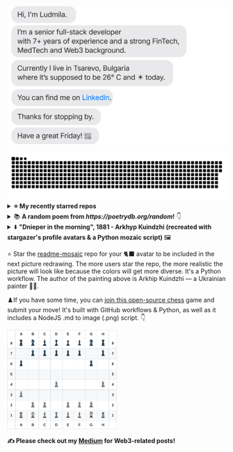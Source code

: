 [![](https://raw.githubusercontent.com/milaabl/milaabl/main/chat.svg)](https://www.linkedin.com/in/ludmila-a-dev/)

<!-- https://github.com/milaabl/milaabl/assets/86361434/c35b0e6f-acf0-435e-920d-b90faa4788ad -->

<img alt="Snake eating my contributions for breakfast🧉" src="https://raw.githubusercontent.com/milaabl/milaabl-readme/preview/github-contribution-grid-snake.svg" />

<details>
<summary>
  <strong>⭐ My recently starred repos </strong>
</summary>
  
<!-- Starred repos start -->
| Name | Url | Stars | Description |
| --- | --- |  --- |  --- |
| the-coder-o/a-bd.me|https://github.com/the-coder-o/a-bd.me|8|My personal website made with Next.js 14 (App Router). Features blog posts, gear list, dark theme and more. Tailwind CSS,  Radix, Framer Motion, and Vercel.|
| Xunzhuo/Xunzhuo|https://github.com/Xunzhuo/Xunzhuo|35|About me|
| zcaceres/interview-prep|https://github.com/zcaceres/interview-prep|1|algos, data structures etc.|
| zcaceres/snoop|https://github.com/zcaceres/snoop|3|Like grep or ack... for the DOM|
| zcaceres/zcaceres|https://github.com/zcaceres/zcaceres|2|Super secret Github profile README thing|
| zcaceres/dotfiles|https://github.com/zcaceres/dotfiles|2|System setup w/dotfiles, tools, and apps automated with Ansible. Forever a WIP.|
| glitch-txs/walletconnect-cafe|https://github.com/glitch-txs/walletconnect-cafe|2|Ethereum-provider implementation with Cafe (global state manager)|
| glitch-txs/metamask-csp-firefox|https://github.com/glitch-txs/metamask-csp-firefox|4|MetaMask is blocked by Firefox when using CSP|
| glitch-txs/next-auth|https://github.com/glitch-txs/next-auth|1|Authentication for the Web.|
| michaelsbradleyjr/nim-notcurses|https://github.com/michaelsbradleyjr/nim-notcurses|28|Nim wrapper for Notcurses: blingful TUIs and character graphics|
| arianXdev/hardhat-jest|https://github.com/arianXdev/hardhat-jest|10|A Hardhat plugin that allows you to use Jest easily!|
| przemek890/Gender_prediction|https://github.com/przemek890/Gender_prediction|4|An application that utilizes camera input to predict a person's gender using a convolutional layer in PyTorch.|
| pieralukasz/pixel-recruitment-task|https://github.com/pieralukasz/pixel-recruitment-task|1|Zadanie rekrutacyjne Pixel Technology|
| SaraRasoulian/oop-solid-patterns|https://github.com/SaraRasoulian/oop-solid-patterns|14|💎  An educational repository for OOP, SOLID and Design Patterns|
| BogdanMFometescu/resume-builder|https://github.com/BogdanMFometescu/resume-builder|12|Django-based web application that allows users to create, update, and export professional resumes.|
| 0xMimir/Advance-CNN-LSTM-Model-for-Cryptocurrency-Forecasting|https://github.com/0xMimir/Advance-CNN-LSTM-Model-for-Cryptocurrency-Forecasting|7|CNN LSTM model used for predicting cryptocurrencies|
| b-hristov/b-hristov|https://github.com/b-hristov/b-hristov|1||
| CloverGit/CloverGit|https://github.com/CloverGit/CloverGit|7||
| TatevKaren/TatevKaren-data-science-portfolio|https://github.com/TatevKaren/TatevKaren-data-science-portfolio|58|Data Science Portfolio of Tatev Karen Aslanyan including Case Studies and Research Projects that I have completed that solve business problems or introduce new products. Case Study papers, codes, and additional resources are all included.|
| PiotrRut/elonmusk-twitter-notifier|https://github.com/PiotrRut/elonmusk-twitter-notifier|62|AI driven e-mail notifier for tweets mentioning stock from Elon Musk 📈|
| Vendicated/Vencord|https://github.com/Vendicated/Vencord|7685|The cutest Discord client mod|
| yeoman/yo|https://github.com/yeoman/yo|3810|CLI tool for running Yeoman generators|
| matter-labs/zksync-era|https://github.com/matter-labs/zksync-era|3085|zkSync era|
| 0age/create2crunch|https://github.com/0age/create2crunch|448|A Rust program for finding salts that create gas-efficient Ethereum addresses via CREATE2.|
| joshstevens19/ethereum-multicall|https://github.com/joshstevens19/ethereum-multicall|344|Ability to call many ethereum constant function calls in 1 JSONRPC request|
| threshold-network/token-dashboard|https://github.com/threshold-network/token-dashboard|22||
| LimeChain/mongoose-immutable-plugin|https://github.com/LimeChain/mongoose-immutable-plugin|2|Mongoose plugin guarding fields from modifications|
| ankitects/anki|https://github.com/ankitects/anki|17687|Anki's shared backend and web components, and the Qt frontend|
| lightningnetwork/lnd|https://github.com/lightningnetwork/lnd|7544|Lightning Network Daemon ⚡️|
| CoNarrative/mongo-immutable|https://github.com/CoNarrative/mongo-immutable|10|Immutable MongoDB.|

<!-- Starred repos end -->

</details>

<details>
  <summary>📚 <strong>A random poem from <em>https://poetrydb.org/random</em>!</strong> 👇 </summary>

<!-- Start poem -->
# 💮 The Canterbury Tales. The Man of Law's Tale. by *Geoffrey Chaucer*

<p>
    THE PROLOGUE.<br/><br/>Our Hoste saw well that the brighte sun<br/>Th' arc of his artificial day had run<br/>The fourthe part, and half an houre more;<br/>And, though he were not deep expert in lore,<br/>He wist it was the eight-and-twenty day<br/>Of April, that is messenger to May;<br/>And saw well that the shadow of every tree<br/>Was in its length of the same quantity<br/>That was the body erect that caused it;<br/>And therefore by the shadow he took his wit,<br/>That Phoebus, which that shone so clear and bright,<br/>Degrees was five-and-forty clomb on height;<br/>And for that day, as in that latitude,<br/>It was ten of the clock, he gan conclude;<br/>And suddenly he plight his horse about.<br/><br/>"Lordings," quoth he, "I warn you all this rout,<br/>The fourthe partie of this day is gone.<br/>Now for the love of God and of Saint John<br/>Lose no time, as farforth as ye may.<br/>Lordings, the time wasteth night and day,<br/>And steals from us, what privily sleeping,<br/>And what through negligence in our waking,<br/>As doth the stream, that turneth never again,<br/>Descending from the mountain to the plain.<br/>Well might Senec, and many a philosopher,<br/>Bewaile time more than gold in coffer.<br/>For loss of chattels may recover'd be,<br/>But loss of time shendeth us, quoth he.<br/><br/>It will not come again, withoute dread,<br/>No more than will Malkin's maidenhead,<br/>When she hath lost it in her wantonness.<br/>Let us not moulde thus in idleness.<br/>"Sir Man of Law," quoth he, "so have ye bliss,<br/>Tell us a tale anon, as forword is.<br/>Ye be submitted through your free assent<br/>To stand in this case at my judgement.<br/>Acquit you now, and holde your behest;<br/>Then have ye done your devoir at the least."<br/>"Hoste," quoth he, "de par dieux jeo asente;<br/>To breake forword is not mine intent.<br/>Behest is debt, and I would hold it fain,<br/>All my behest; I can no better sayn.<br/>For such law as a man gives another wight,<br/>He should himselfe usen it by right.<br/>Thus will our text: but natheless certain<br/>I can right now no thrifty tale sayn,<br/>But Chaucer (though he can but lewedly<br/>On metres and on rhyming craftily)<br/>Hath said them, in such English as he can,<br/>Of olde time, as knoweth many a man.<br/>And if he have not said them, leve brother,<br/>In one book, he hath said them in another<br/>For he hath told of lovers up and down,<br/>More than Ovide made of mentioun<br/>In his Epistolae, that be full old.<br/>Why should I telle them, since they he told?<br/>In youth he made of Ceyx and Alcyon,<br/>And since then he hath spoke of every one<br/>These noble wives, and these lovers eke.<br/>Whoso that will his large volume seek<br/>Called the Saintes' Legend of Cupid:<br/>There may he see the large woundes wide<br/>Of Lucrece, and of Babylon Thisbe;<br/>The sword of Dido for the false Enee;<br/>The tree of Phillis for her Demophon;<br/>The plaint of Diane, and of Hermion,<br/>Of Ariadne, and Hypsipile;<br/>The barren isle standing in the sea;<br/>The drown'd Leander for his fair Hero;<br/>The teares of Helene, and eke the woe<br/>Of Briseis, and Laodamia;<br/>The cruelty of thee, Queen Medea,<br/>Thy little children hanging by the halse,<br/>For thy Jason, that was of love so false.<br/>Hypermnestra, Penelop', Alcest',<br/>Your wifehood he commendeth with the best.<br/>But certainly no worde writeth he<br/>Of thilke wick' example of Canace,<br/>That loved her own brother sinfully;<br/>(Of all such cursed stories I say, Fy),<br/>Or else of Tyrius Apollonius,<br/>How that the cursed king Antiochus<br/>Bereft his daughter of her maidenhead;<br/>That is so horrible a tale to read,<br/>When he her threw upon the pavement.<br/>And therefore he, of full avisement,<br/>Would never write in none of his sermons<br/>Of such unkind abominations;<br/>Nor I will none rehearse, if that I may.<br/>But of my tale how shall I do this day?<br/>Me were loth to be liken'd doubteless<br/>To Muses, that men call Pierides<br/>(Metamorphoseos  wot what I mean),<br/>But natheless I recke not a bean,<br/>Though I come after him with hawebake;<br/>I speak in prose, and let him rhymes make."<br/>And with that word, he with a sober cheer<br/>Began his tale, and said as ye shall hear.<br/><br/>THE TALE.<br/><br/>O scatheful harm, condition of poverty,<br/>With thirst, with cold, with hunger so confounded;<br/>To aske help thee shameth in thine hearte;<br/>If thou none ask, so sore art thou y-wounded,<br/>That very need unwrappeth all thy wound hid.<br/>Maugre thine head thou must for indigence<br/>Or steal, or beg, or borrow thy dispence.<br/><br/>Thou blamest Christ, and sayst full bitterly,<br/>He misdeparteth riches temporal;<br/>Thy neighebour thou witest sinfully,<br/>And sayst, thou hast too little, and he hath all:<br/>"Parfay (sayst thou) sometime he reckon shall,<br/>When that his tail shall brennen in the glede,<br/>For he not help'd the needful in their need."<br/><br/>Hearken what is the sentence of the wise:<br/>Better to die than to have indigence.<br/>Thy selve neighebour will thee despise,<br/>If thou be poor, farewell thy reverence.<br/>Yet of the wise man take this sentence,<br/>Alle the days of poore men be wick',<br/>Beware therefore ere thou come to that prick.<br/><br/>If thou be poor, thy brother hateth thee,<br/>And all thy friendes flee from thee, alas!<br/>O riche merchants, full of wealth be ye,<br/>O noble, prudent folk, as in this case,<br/>Your bagges be not fill'd with ambes ace,<br/>But with six-cinque, that runneth for your chance;<br/>At Christenmass well merry may ye dance.<br/><br/>Ye seeke land and sea for your winnings,<br/>As wise folk ye knowen all th' estate<br/>Of regnes; ye be fathers of tidings,<br/>And tales, both of peace and of debate:<br/>I were right now of tales desolate,<br/>But that a merchant, gone in many a year,<br/>Me taught a tale, which ye shall after hear.<br/><br/>In Syria whilom dwelt a company<br/>Of chapmen rich, and thereto sad and true,<br/>Clothes of gold, and satins rich of hue.<br/>That widewhere sent their spicery,<br/>Their chaffare was so thriftly and so new,<br/>That every wight had dainty to chaffare<br/>With them, and eke to selle them their ware.<br/><br/>Now fell it, that the masters of that sort<br/>Have shapen them to Rome for to wend,<br/>Were it for chapmanhood or for disport,<br/>None other message would they thither send,<br/>But come themselves to Rome, this is the end:<br/>And in such place as thought them a vantage<br/>For their intent, they took their herbergage.<br/><br/>Sojourned have these merchants in that town<br/>A certain time as fell to their pleasance:<br/>And so befell, that th' excellent renown<br/>Of th' emperore's daughter, Dame Constance,<br/>Reported was, with every circumstance,<br/>Unto these Syrian merchants in such wise,<br/>From day to day, as I shall you devise<br/><br/>This was the common voice of every man<br/>"Our emperor of Rome, God him see,<br/>A daughter hath, that since the the world began,<br/>To reckon as well her goodness and beauty,<br/>Was never such another as is she:<br/>I pray to God in honour her sustene,<br/>And would she were of all Europe the queen.<br/><br/>"In her is highe beauty without pride,<br/>And youth withoute greenhood or folly:<br/>To all her workes virtue is her guide;<br/>Humbless hath slain in her all tyranny:<br/>She is the mirror of all courtesy,<br/>Her heart a very chamber of holiness,<br/>Her hand minister of freedom for almess."<br/><br/>And all this voice was sooth, as God is true;<br/>But now to purpose let us turn again.<br/>These merchants have done freight their shippes new,<br/>And when they have this blissful maiden seen,<br/>Home to Syria then they went full fain,<br/>And did their needes, as they have done yore,<br/>And liv'd in weal; I can you say no more.<br/><br/>Now fell it, that these merchants stood in grace<br/>Of him that was the Soudan of Syrie:<br/>For when they came from any strange place<br/>He would of his benigne courtesy<br/>Make them good cheer, and busily espy<br/>Tidings of sundry regnes, for to lear<br/>The wonders that they mighte see or hear.<br/><br/>Amonges other thinges, specially<br/>These merchants have him told of Dame Constance<br/>So great nobless, in earnest so royally,<br/>That this Soudan hath caught so great pleasance<br/>To have her figure in his remembrance,<br/>That all his lust, and all his busy cure,<br/>Was for to love her while his life may dure.<br/><br/>Paraventure in thilke large book,<br/>Which that men call the heaven, y-written was<br/>With starres, when that he his birthe took,<br/>That he for love should have his death, alas!<br/>For in the starres, clearer than is glass,<br/>Is written, God wot, whoso could it read,<br/>The death of every man withoute dread.<br/><br/>In starres many a winter therebeforn<br/>Was writ the death of Hector, Achilles,<br/>Of Pompey, Julius, ere they were born;<br/>The strife of Thebes; and of Hercules,<br/>Of Samson, Turnus, and of Socrates<br/>The death; but mennes wittes be so dull,<br/>That no wight can well read it at the full.<br/><br/>This Soudan for his privy council sent,<br/>And, shortly of this matter for to pace,<br/>He hath to them declared his intent,<br/>And told them certain, but he might have grace<br/>To have Constance, within a little space,<br/>He was but dead; and charged them in hie<br/>To shape for his life some remedy.<br/><br/>Diverse men diverse thinges said;<br/>And arguments they casten up and down;<br/>Many a subtle reason forth they laid;<br/>They speak of magic, and abusion;<br/>But finally, as in conclusion,<br/>They cannot see in that none avantage,<br/>Nor in no other way, save marriage.<br/><br/>Then saw they therein such difficulty<br/>By way of reason, for to speak all plain,<br/>Because that there was such diversity<br/>Between their bothe lawes, that they sayn,<br/>They trowe that no Christian prince would fain<br/>Wedden his child under our lawe sweet,<br/>That us was given by Mahound our prophete.<br/><br/>And he answered: "Rather than I lose<br/>Constance, I will be christen'd doubteless<br/>I must be hers, I may none other choose,<br/>I pray you hold your arguments in peace,<br/>Save my life, and be not reckeless<br/>To gette her that hath my life in cure,<br/>For in this woe I may not long endure."<br/><br/>What needeth greater dilatation?<br/>I say, by treaty and ambassadry,<br/>And by the Pope's mediation,<br/>And all the Church, and all the chivalry,<br/>That in destruction of Mah'metry,<br/>And in increase of Christe's lawe dear,<br/>They be accorded so as ye may hear;<br/><br/>How that the Soudan, and his baronage,<br/>And all his lieges, shall y-christen'd be,<br/>And he shall have Constance in marriage,<br/>And certain gold, I n'ot what quantity,<br/>And hereto find they suffisant surety.<br/>The same accord is sworn on either side;<br/>Now, fair Constance, Almighty God thee guide!<br/><br/>Now woulde some men waiten, as I guess,<br/>That I should tellen all the purveyance,<br/>The which the emperor of his noblesse<br/>Hath shapen for his daughter, Dame Constance.<br/>Well may men know that so great ordinance<br/>May no man tellen in a little clause,<br/>As was arrayed for so high a cause.<br/><br/>Bishops be shapen with her for to wend,<br/>Lordes, ladies, and knightes of renown,<br/>And other folk enough, this is the end.<br/>And notified is throughout all the town,<br/>That every wight with great devotioun<br/>Should pray to Christ, that he this marriage<br/>Receive in gree, and speede this voyage.<br/><br/>The day is comen of her departing, --<br/>I say the woful fatal day is come,<br/>That there may be no longer tarrying,<br/>But forward they them dressen all and some.<br/>Constance, that was with sorrow all o'ercome,<br/>Full pale arose, and dressed her to wend,<br/>For well she saw there was no other end.<br/><br/>Alas! what wonder is it though she wept,<br/>That shall be sent to a strange nation<br/>From friendes, that so tenderly her kept,<br/>And to be bound under subjection<br/>of one, she knew not his condition?<br/>Husbands be all good, and have been of yore,<br/>That knowe wives; I dare say no more.<br/><br/>"Father," she said, "thy wretched child Constance,<br/>Thy younge daughter, foster'd up so soft,<br/>And you, my mother, my sov'reign pleasance<br/>Over all thing, out-taken Christ on loft,<br/>Constance your child her recommendeth oft<br/>Unto your grace; for I shall to Syrie,<br/>Nor shall I ever see you more with eye.<br/><br/>"Alas! unto the barbarous nation<br/>I must anon, since that it is your will:<br/>But Christ, that starf for our redemption,<br/>So give me grace his hestes to fulfil.<br/>I, wretched woman, no force though I spill!<br/>Women are born to thraldom and penance,<br/>And to be under mannes governance."<br/><br/>I trow at Troy when Pyrrhus brake the wall,<br/>Or Ilion burnt, or Thebes the city,<br/>Nor at Rome for the harm through Hannibal,<br/>That Romans hath y-vanquish'd times three,<br/>Was heard such tender weeping for pity,<br/>As in the chamber was for her parting;<br/>But forth she must, whether she weep or sing.<br/><br/>O firste moving cruel Firmament,<br/>With thy diurnal sway that crowdest aye,<br/>And hurtlest all from East till Occident<br/>That naturally would hold another way;<br/>Thy crowding set the heav'n in such array<br/>At the beginning of this fierce voyage,<br/>That cruel Mars hath slain this marriage.<br/><br/>Unfortunate ascendant tortuous,<br/>Of which the lord is helpless fall'n, alas!<br/>Out of his angle into the darkest house;<br/>O Mars, O Atyzar, as in this case;<br/>O feeble Moon, unhappy is thy pace.<br/>Thou knittest thee where thou art not receiv'd,<br/>Where thou wert well, from thennes art thou weiv'd.<br/><br/>Imprudent emperor of Rome, alas!<br/>Was there no philosopher in all thy town?<br/>Is no time bet than other in such case?<br/>Of voyage is there none election,<br/>Namely to folk of high condition,<br/>Not when a root is of a birth y-know?<br/>Alas! we be too lewed, or too slow.<br/><br/>To ship was brought this woeful faire maid<br/>Solemnely, with every circumstance:<br/>"Now Jesus Christ be with you all," she said.<br/>There is no more,but "Farewell, fair Constance."<br/>She pained her to make good countenance.<br/>And forth I let her sail in this manner,<br/>And turn I will again to my matter.<br/><br/>The mother of the Soudan, well of vices,<br/>Espied hath her sone's plain intent,<br/>How he will leave his olde sacrifices:<br/>And right anon she for her council sent,<br/>And they be come, to knowe what she meant,<br/>And when assembled was this folk in fere,<br/>She sat her down, and said as ye shall hear.<br/><br/>"Lordes," she said, "ye knowen every one,<br/>How that my son in point is for to lete<br/>The holy lawes of our Alkaron,<br/>Given by God's messenger Mahomete:<br/>But one avow to greate God I hete,<br/>Life shall rather out of my body start,<br/>Than Mahomet's law go out of mine heart.<br/><br/>"What should us tiden of this newe law,<br/>But thraldom to our bodies, and penance,<br/>And afterward in hell to be y-draw,<br/>For we renied Mahound our creance?<br/>But, lordes, will ye maken assurance,<br/>As I shall say, assenting to my lore?<br/>And I shall make us safe for evermore."<br/><br/>They sworen and assented every man<br/>To live with her and die, and by her stand:<br/>And every one, in the best wise he can,<br/>To strengthen her shall all his friendes fand.<br/>And she hath this emprise taken in hand,<br/>Which ye shall heare that I shall devise;<br/>And to them all she spake right in this wise.<br/><br/>"We shall first feign us Christendom to take;<br/>Cold water shall not grieve us but a lite:<br/>And I shall such a feast and revel make,<br/>That, as I trow, I shall the Soudan quite.<br/>For though his wife be christen'd ne'er so white,<br/>She shall have need to wash away the red,<br/>Though she a fount of water with her led."<br/><br/>O Soudaness, root of iniquity,<br/>Virago thou, Semiramis the second!<br/>O serpent under femininity,<br/>Like to the serpent deep in hell y-bound!<br/>O feigned woman, all that may confound<br/>Virtue and innocence, through thy malice,<br/>Is bred in thee, as nest of every vice!<br/><br/>O Satan envious! since thilke day<br/>That thou wert chased from our heritage,<br/>Well knowest thou to woman th' olde way.<br/>Thou madest Eve to bring us in servage:<br/>Thou wilt fordo this Christian marriage:<br/>Thine instrument so (well-away the while!)<br/>Mak'st thou of women when thou wilt beguile.<br/><br/>This Soudaness, whom I thus blame and warray,<br/>Let privily her council go their way:<br/>Why should I in this tale longer tarry?<br/>She rode unto the Soudan on a day,<br/>And said him, that she would reny her lay,<br/>And Christendom of priestes' handes fong,<br/>Repenting her she heathen was so long;<br/><br/>Beseeching him to do her that honour,<br/>That she might have the Christian folk to feast:<br/>"To please them I will do my labour."<br/>The Soudan said, "I will do at your hest,"<br/>And kneeling, thanked her for that request;<br/>So glad he was, he wist not what to say.<br/>She kiss'd her son, and home she went her way.<br/><br/>Arrived be these Christian folk to land<br/>In Syria, with a great solemne rout,<br/>And hastily this Soudan sent his sond,<br/>First to his mother, and all the realm about,<br/>And said, his wife was comen out of doubt,<br/>And pray'd them for to ride again the queen,<br/>The honour of his regne to sustene.<br/><br/>Great was the press, and rich was the array<br/>Of Syrians and Romans met in fere.<br/>The mother of the Soudan rich and gay<br/>Received her with all so glad a cheer<br/>As any mother might her daughter dear<br/>And to the nexte city there beside<br/>A softe pace solemnely they ride.<br/><br/>Nought, trow I, the triumph of Julius<br/>Of which that Lucan maketh such a boast,<br/>Was royaller, or more curious,<br/>Than was th' assembly of this blissful host<br/>But O this scorpion, this wicked ghost,<br/>The Soudaness, for all her flattering<br/>Cast under this full mortally to sting.<br/><br/>The Soudan came himself soon after this,<br/>So royally, that wonder is to tell,<br/>And welcomed her with all joy and bliss.<br/>And thus in mirth and joy I let them dwell.<br/>The fruit of his matter is that I tell;<br/>When the time came, men thought it for the best<br/>That revel stint, and men go to their rest.<br/><br/>The time is come that this old Soudaness<br/>Ordained hath the feast of which I told,<br/>And to the feast the Christian folk them dress<br/>In general, yea, bothe young and old.<br/>There may men feast and royalty behold,<br/>And dainties more than I can you devise;<br/>But all too dear they bought it ere they rise.<br/><br/>O sudden woe, that ev'r art successour<br/>To worldly bliss! sprent is with bitterness<br/>Th' end of our joy, of our worldly labour;<br/>Woe occupies the fine of our gladness.<br/>Hearken this counsel, for thy sickerness:<br/>Upon thy glade days have in thy mind<br/>The unware woe of harm, that comes behind.<br/><br/>For, shortly for to tell it at a word,<br/>The Soudan and the Christians every one<br/>Were all to-hewn and sticked at the board,<br/>But it were only Dame Constance alone.<br/>This olde Soudaness, this cursed crone,<br/>Had with her friendes done this cursed deed,<br/>For she herself would all the country lead.<br/><br/>Nor there was Syrian that was converted,<br/>That of the counsel of the Soudan wot,<br/>That was not all to-hewn, ere he asterted:<br/>And Constance have they ta'en anon foot-hot,<br/>And in a ship all steereless, God wot,<br/>They have her set, and bid her learn to sail<br/>Out of Syria again-ward to Itale.<br/><br/>A certain treasure that she thither lad,<br/>And, sooth to say, of victual great plenty,<br/>They have her giv'n, and clothes eke she had<br/>And forth she sailed in the salte sea:<br/>O my Constance, full of benignity,<br/>O emperores younge daughter dear,<br/>He that is lord of fortune be thy steer!<br/><br/>She bless'd herself, and with full piteous voice<br/>Unto the cross of Christ thus saide she;<br/>"O dear, O wealful altar, holy cross,<br/>Red of the Lambes blood, full of pity,<br/>That wash'd the world from old iniquity,<br/>Me from the fiend and from his clawes keep,<br/>That day that I shall drenchen in the deepe.<br/><br/>"Victorious tree, protection of the true,<br/>That only worthy were for to bear<br/>The King of Heaven, with his woundes new,<br/>The white Lamb, that hurt was with a spear;<br/>Flemer of fiendes out of him and her<br/>On which thy limbes faithfully extend,<br/>Me keep, and give me might my life to mend."<br/><br/>Yeares and days floated this creature<br/>Throughout the sea of Greece, unto the strait<br/>Of Maroc, as it was her a venture:<br/>On many a sorry meal now may she bait,<br/>After her death full often may she wait,<br/>Ere that the wilde waves will her drive<br/>Unto the place there as she shall arrive.<br/><br/>Men mighten aske, why she was not slain?<br/>Eke at the feast who might her body save?<br/>And I answer to that demand again,<br/>Who saved Daniel in the horrible cave,<br/>Where every wight, save he, master or knave,<br/>Was with the lion frett, ere he astart?<br/>No wight but God, that he bare in his heart.<br/><br/>God list to shew his wonderful miracle<br/>In her, that we should see his mighty workes:<br/>Christ, which that is to every harm triacle,<br/>By certain meanes oft, as knowe clerkes,<br/>Doth thing for certain ende, that full derk is<br/>To manne's wit, that for our, ignorance<br/>Ne cannot know his prudent purveyance.<br/><br/>Now since she was not at the feast y-slaw,<br/>Who kepte her from drowning in the sea?<br/>Who kepte Jonas in the fish's maw,<br/>Till he was spouted up at Nineveh?<br/>Well may men know, it was no wight but he<br/>That kept the Hebrew people from drowning,<br/>With drye feet throughout the sea passing.<br/><br/>Who bade the foure spirits of tempest,<br/>That power have t' annoye land and sea,<br/>Both north and south, and also west and east,<br/>Annoye neither sea, nor land, nor tree?<br/>Soothly the commander of that was he<br/>That from the tempest aye this woman kept,<br/>As well when she awoke as when she slept.<br/><br/>Where might this woman meat and drinke have?<br/>Three year and more how lasted her vitaille?<br/>Who fed the Egyptian Mary in the cave<br/>Or in desert? no wight but Christ sans faille.<br/>Five thousand folk it was as great marvaille<br/>With loaves five and fishes two to feed<br/>God sent his foison at her greate need.<br/><br/>She drived forth into our ocean<br/>Throughout our wilde sea, till at the last<br/>Under an hold, that nempnen I not can,<br/>Far in Northumberland, the wave her cast<br/>And in the sand her ship sticked so fast<br/>That thennes would it not in all a tide:<br/>The will of Christ was that she should abide.<br/><br/>The Constable of the castle down did fare<br/>To see this wreck, and all the ship he sought,<br/>And found this weary woman full of care;<br/>He found also the treasure that she brought:<br/>In her language mercy she besought,<br/>The life out of her body for to twin,<br/>Her to deliver of woe that she was in.<br/><br/>A manner Latin corrupt  was her speech,<br/>But algate thereby was she understond.<br/>The Constable, when him list no longer seech,<br/>This woeful woman brought he to the lond.<br/>She kneeled down, and thanked Godde's sond;<br/>But what she was she would to no man say<br/>For foul nor fair, although that she should dey.<br/><br/>She said, she was so mazed in the sea,<br/>That she forgot her minde, by her truth.<br/>The Constable had of her so great pity<br/>And eke his wife, that they wept for ruth:<br/>She was so diligent withoute slouth<br/>To serve and please every one in that place,<br/>That all her lov'd, that looked in her face.<br/><br/>The Constable and Dame Hermegild his wife<br/>Were Pagans, and that country every where;<br/>But Hermegild lov'd Constance as her life;<br/>And Constance had so long sojourned there<br/>In orisons, with many a bitter tear,<br/>Till Jesus had converted through His grace<br/>Dame Hermegild, Constabless of that place.<br/><br/>In all that land no Christians durste rout;<br/>All Christian folk had fled from that country<br/>Through Pagans, that conquered all about<br/>The plages of the North by land and sea.<br/>To Wales had fled the Christianity<br/>Of olde Britons, dwelling in this isle;<br/>There was their refuge for the meanewhile.<br/><br/>But yet n'ere Christian Britons so exiled,<br/>That there n'ere some which in their privity<br/>Honoured Christ, and heathen folk beguiled;<br/>And nigh the castle such there dwelled three:<br/>And one of them was blind, and might not see,<br/>But it were with thilk eyen of his mind,<br/>With which men maye see when they be blind.<br/><br/>Bright was the sun, as in a summer's day,<br/>For which the Constable, and his wife also,<br/>And Constance, have y-take the righte way<br/>Toward the sea a furlong way or two,<br/>To playen, and to roame to and fro;<br/>And in their walk this blinde man they met,<br/>Crooked and old, with eyen fast y-shet.<br/><br/>"In the name of Christ," cried this blind Briton,<br/>"Dame Hermegild, give me my sight again!"<br/>This lady wax'd afrayed of that soun',<br/>Lest that her husband, shortly for to sayn,<br/>Would her for Jesus Christe's love have slain,<br/>Till Constance made her hold, and bade her wirch<br/>The will of Christ, as daughter of holy Church<br/><br/>The Constable wax'd abashed of that sight,<br/>And saide; "What amounteth all this fare?"<br/>Constance answered; "Sir, it is Christ's might,<br/>That helpeth folk out of the fiendes snare:"<br/>And so farforth she gan our law declare,<br/>That she the Constable, ere that it were eve,<br/>Converted, and on Christ made him believe.<br/><br/>This Constable was not lord of the place<br/>Of which I speak, there as he Constance fand,<br/>But kept it strongly many a winter space,<br/>Under Alla, king of Northumberland,<br/>That was full wise, and worthy of his hand<br/>Against the Scotes, as men may well hear;<br/>But turn I will again to my mattere.<br/><br/>Satan, that ever us waiteth to beguile,<br/>Saw of Constance all her perfectioun,<br/>And cast anon how he might quite her while;<br/>And made a young knight, that dwelt in that town,<br/>Love her so hot of foul affectioun,<br/>That verily him thought that he should spill<br/>But he of her might ones have his will.<br/><br/>He wooed her, but it availed nought;<br/>She woulde do no sinne by no way:<br/>And for despite, he compassed his thought<br/>To make her a shameful death to dey;<br/>He waiteth when the Constable is away,<br/>And privily upon a night he crept<br/>In Hermegilda's chamber while she slept.<br/><br/>Weary, forwaked in her orisons,<br/>Sleepeth Constance, and Hermegild also.<br/>This knight, through Satanas' temptation;<br/>All softetly is to the bed y-go,<br/>And cut the throat of Hermegild in two,<br/>And laid the bloody knife by Dame Constance,<br/>And went his way, there God give him mischance.<br/><br/>Soon after came the Constable home again,<br/>And eke Alla that king was of that land,<br/>And saw his wife dispiteously slain,<br/>For which full oft he wept and wrung his hand;<br/>And ill the bed the bloody knife he fand<br/>By Dame Constance: Alas! what might she say?<br/>For very woe her wit was all away.<br/><br/>To King Alla was told all this mischance<br/>And eke the time, and where, and in what wise<br/>That in a ship was founden this Constance,<br/>As here before ye have me heard devise:<br/>The kinges heart for pity gan agrise,<br/>When he saw so benign a creature<br/>Fall in disease and in misaventure.<br/><br/>For as the lamb toward his death is brought,<br/>So stood this innocent before the king:<br/>This false knight, that had this treason wrought,<br/>Bore her in hand that she had done this thing:<br/>But natheless there was great murmuring<br/>Among the people, that say they cannot guess<br/>That she had done so great a wickedness.<br/><br/>For they had seen her ever virtuous,<br/>And loving Hermegild right as her life:<br/>Of this bare witness each one in that house,<br/>Save he that Hermegild slew with his knife:<br/>This gentle king had caught a great motife<br/>Of this witness, and thought he would inquere<br/>Deeper into this case, the truth to lear.<br/><br/>Alas! Constance, thou has no champion,<br/>Nor fighte canst thou not, so well-away!<br/>But he that starf for our redemption,<br/>And bound Satan, and yet li'th where he lay,<br/>So be thy stronge champion this day:<br/>For, but Christ upon thee miracle kithe,<br/>Withoute guilt thou shalt be slain as swithe.<br/><br/>She set her down on knees, and thus she said;<br/>"Immortal God, that savedest Susanne<br/>From false blame; and thou merciful maid,<br/>Mary I mean, the daughter to Saint Anne,<br/>Before whose child the angels sing Osanne,<br/>If I be guiltless of this felony,<br/>My succour be, or elles shall I die."<br/><br/>Have ye not seen sometime a pale face<br/>(Among a press) of him that hath been lad<br/>Toward his death, where he getteth no grace,<br/>And such a colour in his face hath had,<br/>Men mighte know him that was so bestad<br/>Amonges all the faces in that rout?<br/>So stood Constance, and looked her about.<br/><br/>O queenes living in prosperity,<br/>Duchesses, and ye ladies every one,<br/>Have some ruth on her adversity!<br/>An emperor's daughter, she stood alone;<br/>She had no wight to whom to make her moan.<br/>O blood royal, that standest in this drede,<br/>Far be thy friendes in thy greate need!<br/><br/>This king Alla had such compassioun,<br/>As gentle heart is full filled of pity,<br/>That from his eyen ran the water down<br/>"Now hastily do fetch a book," quoth he;<br/>"And if this knight will sweare, how that she<br/>This woman slew, yet will we us advise<br/>Whom that we will that shall be our justice."<br/><br/>A Briton book, written with Evangiles,<br/>Was  fetched, and on this book he swore anon<br/>She guilty was; and, in the meanewhiles,<br/>An hand him smote upon the necke bone,<br/>That down he fell at once right as a stone:<br/>And both his eyen burst out of his face<br/>In sight of ev'rybody in that place.<br/><br/>A voice was heard, in general audience,<br/>That said; "Thou hast deslander'd guilteless<br/>The daughter of holy Church in high presence;<br/>Thus hast thou done, and yet hold I my peace?"<br/>Of this marvel aghast was all the press,<br/>As mazed folk they stood every one<br/>For dread of wreake, save Constance alone.<br/><br/>Great was the dread and eke the repentance<br/>Of them that hadde wrong suspicion<br/>Upon this sely innocent Constance;<br/>And for this miracle, in conclusion,<br/>And by Constance's mediation,<br/>The king, and many another in that place,<br/>Converted was, thanked be Christe's grace!<br/><br/>This false knight was slain for his untruth<br/>By judgement of Alla hastily;<br/>And yet Constance had of his death great ruth;<br/>And after this Jesus of his mercy<br/>Made Alla wedde full solemnely<br/>This holy woman, that is so bright and sheen,<br/>And thus hath Christ y-made Constance a queen.<br/><br/>But who was woeful, if I shall not lie,<br/>Of this wedding but Donegild, and no mo',<br/>The kinge's mother, full of tyranny?<br/>Her thought her cursed heart would burst in two;<br/>She would not that her son had done so;<br/>Her thought it a despite that he should take<br/>So strange a creature unto his make.<br/><br/>Me list not of the chaff nor of the stre<br/>Make so long a tale, as of the corn.<br/>What should I tellen of the royalty<br/>Of this marriage, or which course goes beforn,<br/>Who bloweth in a trump or in an horn?<br/>The fruit of every tale is for to say;<br/>They eat and drink, and dance, and sing, and play.<br/><br/>They go to bed, as it was skill and right;<br/>For though that wives be full holy things,<br/>They muste take in patience at night<br/>Such manner necessaries as be pleasings<br/>To folk that have y-wedded them with rings,<br/>And lay a lite their holiness aside<br/>As for the time, it may no better betide.<br/><br/>On her he got a knave child anon,<br/>And to a Bishop and to his Constable eke<br/>He took his wife to keep, when he is gone<br/>To Scotland-ward, his foemen for to seek.<br/>Now fair Constance, that is so humble and meek,<br/>So long is gone with childe till that still<br/>She held her chamb'r, abiding Christe's will<br/><br/>The time is come, a knave child she bare;<br/>Mauricius at the font-stone they him call.<br/>This Constable doth forth come a messenger,<br/>And wrote unto his king that clep'd was All',<br/>How that this blissful tiding is befall,<br/>And other tidings speedful for to say<br/>He hath the letter, and forth he go'th his way.<br/><br/>This messenger, to do his avantage,<br/>Unto the kinge's mother rideth swithe,<br/>And saluteth her full fair in his language.<br/>"Madame," quoth he, "ye may be glad and blithe,<br/>And thanke God an hundred thousand sithe;<br/>My lady queen hath child, withoute doubt,<br/>To joy and bliss of all this realm about.<br/><br/>"Lo, here the letter sealed of this thing,<br/>That I must bear with all the haste I may:<br/>If ye will aught unto your son the king,<br/>I am your servant both by night and day."<br/>Donegild answer'd, "As now at this time, nay;<br/>But here I will all night thou take thy rest,<br/>To-morrow will I say thee what me lest."<br/><br/>This messenger drank sadly ale and wine,<br/>And stolen were his letters privily<br/>Out of his box, while he slept as a swine;<br/>And counterfeited was full subtilly<br/>Another letter, wrote full sinfully,<br/>Unto the king, direct of this mattere<br/>From his Constable, as ye shall after hear.<br/><br/>This letter said, the queen deliver'd was<br/>Of so horrible a fiendlike creature,<br/>That in the castle none so hardy was<br/>That any while he durst therein endure:<br/>The mother was an elf by aventure<br/>Become, by charmes or by sorcery,<br/>And every man hated her company.<br/><br/>Woe was this king when he this letter had seen,<br/>But to no wight he told his sorrows sore,<br/>But with his owen hand he wrote again,<br/>"Welcome the sond of Christ for evermore<br/>To me, that am now learned in this lore:<br/>Lord, welcome be thy lust and thy pleasance,<br/>My lust I put all in thine ordinance.<br/><br/>"Keepe this child, albeit foul or fair,<br/>And eke my wife, unto mine homecoming:<br/>Christ when him list may send to me an heir<br/>More agreeable than this to my liking."<br/>This letter he sealed, privily weeping.<br/>Which to the messenger was taken soon,<br/>And forth he went, there is no more to do'n.<br/><br/>O messenger full fill'd of drunkenness,<br/>Strong is thy breath, thy limbes falter aye,<br/>And thou betrayest alle secretness;<br/>Thy mind is lorn, thou janglest as a jay;<br/>Thy face is turned in a new array;<br/>Where drunkenness reigneth in any rout,<br/>There is no counsel hid, withoute doubt.<br/><br/>O Donegild, I have no English dign<br/>Unto thy malice, and thy tyranny:<br/>And therefore to the fiend I thee resign,<br/>Let him indite of all thy treachery<br/>'Fy, mannish, fy! O nay, by God I lie;<br/>Fy, fiendlike spirit! for I dare well tell,<br/>Though thou here walk, thy spirit is in hell.<br/><br/>This messenger came from the king again,<br/>And at the kinge's mother's court he light,<br/>And she was of this messenger full fain,<br/>And pleased him in all that e'er she might.<br/>He drank, and well his girdle underpight;<br/>He slept, and eke he snored in his guise<br/>All night, until the sun began to rise.<br/><br/>Eft were his letters stolen every one,<br/>And counterfeited letters in this wise:<br/>The king commanded his Constable anon,<br/>On pain of hanging and of high jewise,<br/>That he should suffer in no manner wise<br/>Constance within his regne for to abide<br/>Three dayes, and a quarter of a tide;<br/><br/>But in the same ship as he her fand,<br/>Her and her younge son, and all her gear,<br/>He shoulde put, and crowd her from the land,<br/>And charge her, that she never eft come there.<br/>O my Constance, well may thy ghost have fear,<br/>And sleeping in thy dream be in penance,<br/>When Donegild cast all this ordinance.<br/><br/>This messenger, on morrow when he woke,<br/>Unto the castle held the nexte way,<br/>And to the constable the letter took;<br/>And when he this dispiteous letter sey,<br/>Full oft he said, "Alas, and well-away!<br/>Lord Christ," quoth he, "how may this world endure?<br/>So full of sin is many a creature.<br/><br/>"O mighty God, if that it be thy will,<br/>Since thou art rightful judge, how may it be<br/>That thou wilt suffer innocence to spill,<br/>And wicked folk reign in prosperity?<br/>Ah! good Constance, alas! so woe is me,<br/>That I must be thy tormentor, or dey<br/>A shameful death, there is no other way.<br/><br/>Wept bothe young and old in all that place,<br/>When that the king this cursed letter sent;<br/>And Constance, with a deadly pale face,<br/>The fourthe day toward her ship she went.<br/>But natheless she took in good intent<br/>The will of Christ, and kneeling on the strond<br/>She saide, "Lord, aye welcome be thy sond<br/><br/>"He that me kepte from the false blame,<br/>While I was in the land amonges you,<br/>He can me keep from harm and eke from shame<br/>In the salt sea, although I see not how<br/>As strong as ever he was, he is yet now,<br/>In him trust I, and in his mother dere,<br/>That is to me my sail and eke my stere."<br/><br/>Her little child lay weeping in her arm<br/>And, kneeling, piteously to him she said<br/>"Peace, little son, I will do thee no harm:"<br/>With that her kerchief off her head she braid,<br/>And over his little eyen she it laid,<br/>And in her arm she lulled it full fast,<br/>And unto heav'n her eyen up she cast.<br/><br/>"Mother," quoth she, "and maiden bright, Mary,<br/>Sooth is, that through a woman's eggement<br/>Mankind was lorn, and damned aye to die;<br/>For which thy child was on a cross y-rent:<br/>Thy blissful eyen saw all his torment,<br/>Then is there no comparison between<br/>Thy woe, and any woe man may sustene.<br/><br/>"Thou saw'st thy child y-slain before thine eyen,<br/>And yet now lives my little child, parfay:<br/>Now, lady bright, to whom the woeful cryen,<br/>Thou glory of womanhood, thou faire may,<br/>Thou haven of refuge, bright star of day,<br/>Rue on my child, that of thy gentleness<br/>Ruest on every rueful in distress.<br/><br/>"O little child, alas! what is thy guilt,<br/>That never wroughtest sin as yet, pardie?<br/>Why will thine harde father have thee spilt?<br/>O mercy, deare Constable," quoth she,<br/>"And let my little child here dwell with thee:<br/>And if thou dar'st not save him from blame,<br/>So kiss him ones in his father's name."<br/><br/>Therewith she looked backward to the land,<br/>And saide, "Farewell, husband rutheless!"<br/>And up she rose, and walked down the strand<br/>Toward the ship, her following all the press:<br/>And ever she pray'd her child to hold his peace,<br/>And took her leave, and with an holy intent<br/>She blessed her, and to the ship she went.<br/><br/>Victualed was the ship, it is no drede,<br/>Abundantly for her a full long space:<br/>And other necessaries that should need<br/>She had enough, heried be Godde's grace:<br/>For wind and weather, Almighty God purchase,<br/>And bring her home; I can no better say;<br/>But in the sea she drived forth her way.<br/><br/>Alla the king came home soon after this<br/>Unto the castle, of the which I told,<br/>And asked where his wife and his child is;<br/>The Constable gan about his heart feel cold,<br/>And plainly all the matter he him told<br/>As ye have heard; I can tell it no better;<br/>And shew'd the king his seal, and eke his letter<br/><br/>And saide; "Lord, as ye commanded me<br/>On pain of death, so have I done certain."<br/>The messenger tormented was, till he<br/>Muste beknow, and tell it flat and plain,<br/>From night to night in what place he had lain;<br/>And thus, by wit and subtle inquiring,<br/>Imagin'd was by whom this harm gan spring.<br/><br/>The hand was known that had the letter wrote,<br/>And all the venom of the cursed deed;<br/>But in what wise, certainly I know not.<br/>Th' effect is this, that Alla, out of drede,<br/>His mother slew, that may men plainly read,<br/>For that she traitor was to her liegeance:<br/>Thus ended olde Donegild with mischance.<br/><br/>The sorrow that this Alla night and day<br/>Made for his wife, and for his child also,<br/>There is no tongue that it telle may.<br/>But now will I again to Constance go,<br/>That floated in the sea in pain and woe<br/>Five year and more, as liked Christe's sond,<br/>Ere that her ship approached to the lond.<br/><br/>Under an heathen castle, at the last,<br/>Of which the name in my text I not find,<br/>Constance and eke her child the sea upcast.<br/>Almighty God, that saved all mankind,<br/>Have on Constance and on her child some mind,<br/>That fallen is in heathen hand eftsoon<br/>In point to spill, as I shall tell you soon!<br/><br/>Down from the castle came there many a wight<br/>To gauren on this ship, and on Constance:<br/>But shortly from the castle, on a night,<br/>The lorde's steward, -- God give him mischance, --<br/>A thief that had renied our creance,<br/>Came to the ship alone, and said he would<br/>Her leman be, whether she would or n'ould.<br/><br/>Woe was this wretched woman then begone;<br/>Her child cri'd, and she cried piteously:<br/>But blissful Mary help'd her right anon,<br/>For, with her struggling well and mightily,<br/>The thief fell overboard all suddenly,<br/>And in the sea he drenched for vengeance,<br/>And thus hath Christ unwemmed kept Constance.<br/><br/>O foul lust of luxury! lo thine end!<br/>Not only that thou faintest manne's mind,<br/>But verily thou wilt his body shend.<br/>Th' end of thy work, or of thy lustes blind,<br/>Is complaining: how many may men find,<br/>That not for work, sometimes, but for th' intent<br/>To do this sin, be either slain or shent?<br/><br/>How may this weake woman have the strength<br/>Her to defend against this renegate?<br/>O Goliath, unmeasurable of length,<br/>How mighte David make thee so mate?<br/>So young, and of armour so desolate,<br/>How durst he look upon thy dreadful face?<br/>Well may men see it was but Godde's grace.<br/><br/>Who gave Judith courage or hardiness<br/>To slay him, Holofernes, in his tent,<br/>And to deliver out of wretchedness<br/>The people of God? I say for this intent<br/>That right as God spirit of vigour sent<br/>To them, and saved them out of mischance,<br/>So sent he might and vigour to Constance.<br/><br/>Forth went her ship throughout the narrow mouth<br/>Of Jubaltare and Septe, driving alway,<br/>Sometime west, and sometime north and south,<br/>And sometime east, full many a weary day:<br/>Till Christe's mother (blessed be she aye)<br/>Had shaped through her endeless goodness<br/>To make an end of all her heaviness.<br/><br/>Now let us stint of Constance but a throw,<br/>And speak we of the Roman emperor,<br/>That out of Syria had by letters know<br/>The slaughter of Christian folk, and dishonor<br/>Done to his daughter by a false traitor,<br/>I mean the cursed wicked Soudaness,<br/>That at the feast let slay both more and less.<br/><br/>For which this emperor had sent anon<br/>His senator, with royal ordinance,<br/>And other lordes, God wot, many a one,<br/>On Syrians to take high vengeance:<br/>They burn and slay, and bring them to mischance<br/>Full many a day: but shortly this is th' end,<br/>Homeward to Rome they shaped them to wend.<br/><br/>This senator repaired with victory<br/>To Rome-ward, sailing full royally,<br/>And met the ship driving, as saith the story,<br/>In which Constance sat full piteously:<br/>And nothing knew he what she was, nor why<br/>She was in such array; nor she will say<br/>Of her estate, although that she should dey.<br/><br/>He brought her unto Rome, and to his wife<br/>He gave her, and her younge son also:<br/>And with the senator she led her life.<br/>Thus can our Lady bringen out of woe<br/>Woeful Constance, and many another mo':<br/>And longe time she dwelled in that place,<br/>In holy works ever, as was her grace.<br/><br/>The senatores wife her aunte was,<br/>But for all that she knew her ne'er the more:<br/>I will no longer tarry in this case,<br/>But to King Alla, whom I spake of yore,<br/>That for his wife wept and sighed sore,<br/>I will return, and leave I will Constance<br/>Under the senatores governance.<br/><br/>King Alla, which that had his mother slain,<br/>Upon a day fell in such repentance;<br/>That, if I shortly tell it shall and plain,<br/>To Rome he came to receive his penitance,<br/>And put him in the Pope's ordinance<br/>In high and low, and Jesus Christ besought<br/>Forgive his wicked works that he had wrought.<br/><br/>The fame anon throughout the town is borne,<br/>How Alla king shall come on pilgrimage,<br/>By harbingers that wente him beforn,<br/>For which the senator, as was usage,<br/>Rode him again, and many of his lineage,<br/>As well to show his high magnificence,<br/>As to do any king a reverence.<br/><br/>Great cheere did this noble senator<br/>To King Alla and he to him also;<br/>Each of them did the other great honor;<br/>And so befell, that in a day or two<br/>This senator did to King Alla go<br/>To feast, and shortly, if I shall not lie,<br/>Constance's son went in his company.<br/><br/>Some men would say, at request of Constance<br/>This senator had led this child to feast:<br/>I may not tellen every circumstance,<br/>Be as be may, there was he at the least:<br/>But sooth is this, that at his mother's hest<br/>Before Alla during the meates space,<br/>The child stood, looking in the kinges face.<br/><br/>This Alla king had of this child great wonder,<br/>And to the senator he said anon,<br/>"Whose is that faire child that standeth yonder?"<br/>"I n'ot," quoth he, "by God and by Saint John;<br/>A mother he hath, but father hath he none,<br/>That I of wot:" and shortly in a stound<br/>He told to Alla how this child was found.<br/><br/>"But God wot," quoth this senator also,<br/>"So virtuous a liver in all my life<br/>I never saw, as she, nor heard of mo'<br/>Of worldly woman, maiden, widow or wife:<br/>I dare well say she hadde lever a knife<br/>Throughout her breast, than be a woman wick',<br/>There is no man could bring her to that prick.<br/><br/>Now was this child as like unto Constance<br/>As possible is a creature to be:<br/>This Alla had the face in remembrance<br/>Of Dame Constance, and thereon mused he,<br/>If that the childe's mother were aught she<br/>That was his wife; and privily he sight,<br/>And sped him from the table that he might.<br/><br/>"Parfay," thought he, "phantom is in mine head.<br/>I ought to deem, of skilful judgement,<br/>That in the salte sea my wife is dead."<br/>And afterward he made his argument,<br/>"What wot I, if that Christ have hither sent<br/>My wife by sea, as well as he her sent<br/>To my country, from thennes that she went?"<br/><br/>And, after noon, home with the senator.<br/>Went Alla, for to see this wondrous chance.<br/>This senator did Alla great honor,<br/>And hastily he sent after Constance:<br/>But truste well, her liste not to dance.<br/>When that she wiste wherefore was that sond,<br/>Unneth upon her feet she mighte stand.<br/><br/>When Alla saw his wife, fair he her gret,<br/>And wept, that it was ruthe for to see,<br/>For at the firste look he on her set<br/>He knew well verily that it was she:<br/>And she, for sorrow, as dumb stood as a tree:<br/>So was her hearte shut in her distress,<br/>When she remember'd his unkindeness.<br/><br/>Twice she swooned in his owen sight,<br/>He wept and him excused piteously:<br/>"Now God," quoth he, "and all his hallows bright<br/>So wisly on my soule have mercy,<br/>That of your harm as guilteless am I,<br/>As is Maurice my son, so like your face,<br/>Else may the fiend me fetch out of this place."<br/><br/>Long was the sobbing and the bitter pain,<br/>Ere that their woeful heartes mighte cease;<br/>Great was the pity for to hear them plain,<br/>Through whiche plaintes gan their woe increase.<br/>I pray you all my labour to release,<br/>I may not tell all their woe till to-morrow,<br/>I am so weary for to speak of sorrow.<br/><br/>But finally, when that the sooth is wist,<br/>That Alla guiltless was of all her woe,<br/>I trow an hundred times have they kiss'd,<br/>And such a bliss is there betwixt them two,<br/>That, save the joy that lasteth evermo',<br/>There is none like, that any creature<br/>Hath seen, or shall see, while the world may dure.<br/><br/>Then prayed she her husband meekely<br/>In the relief of her long piteous pine,<br/>That he would pray her father specially,<br/>That of his majesty he would incline<br/>To vouchesafe some day with him to dine:<br/>She pray'd him eke, that he should by no way<br/>Unto her father no word of her say.<br/><br/>Some men would say, how that the child Maurice<br/>Did this message unto the emperor:<br/>But, as I guess, Alla was not so nice,<br/>To him that is so sovereign of honor<br/>As he that is of Christian folk the flow'r,<br/>Send any child, but better 'tis to deem<br/>He went himself; and so it may well seem.<br/><br/>This emperor hath granted gentilly<br/>To come to dinner, as he him besought:<br/>And well rede I, he looked busily<br/>Upon this child, and on his daughter thought.<br/>Alla went to his inn, and as him ought<br/>Arrayed for this feast in every wise,<br/>As farforth as his cunning may suffice.<br/><br/>The morrow came, and Alla gan him dress,<br/>And eke his wife, the emperor to meet:<br/>And forth they rode in joy and in gladness,<br/>And when she saw her father in the street,<br/>She lighted down and fell before his feet.<br/>"Father," quoth she, "your younge child Constance<br/>Is now full clean out of your remembrance.<br/><br/>"I am your daughter, your Constance," quoth she,<br/>"That whilom ye have sent into Syrie;<br/>It am I, father, that in the salt sea<br/>Was put alone, and damned for to die.<br/>Now, goode father, I you mercy cry,<br/>Send me no more into none heatheness,<br/>But thank my lord here of his kindeness."<br/><br/>Who can the piteous joye tellen all,<br/>Betwixt them three, since they be thus y-met?<br/>But of my tale make an end I shall,<br/>The day goes fast, I will no longer let.<br/>These gladde folk to dinner be y-set;<br/>In joy and bliss at meat I let them dwell,<br/>A thousand fold well more than I can tell.<br/><br/>This child Maurice was since then emperor<br/>Made by the Pope, and lived Christianly,<br/>To Christe's Churche did he great honor:<br/>But I let all his story passe by,<br/>Of Constance is my tale especially,<br/>In the olde Roman gestes men may find<br/>Maurice's life, I bear it not in mind.<br/><br/>This King Alla, when he his time sey,<br/>With his Constance, his holy wife so sweet,<br/>To England are they come the righte way,<br/>Where they did live in joy and in quiet.<br/>But little while it lasted, I you hete,<br/>Joy of this world for time will not abide,<br/>From day to night it changeth as the tide.<br/><br/>Who liv'd ever in such delight one day,<br/>That him not moved either conscience,<br/>Or ire, or talent, or some kind affray,<br/>Envy, or pride, or passion, or offence?<br/>I say but for this ende this sentence,<br/>That little while in joy or in pleasance<br/>Lasted the bliss of Alla with Constance.<br/><br/>For death, that takes of high and low his rent,<br/>When passed was a year, even as I guess,<br/>Out of this world this King Alla he hent,<br/>For whom Constance had full great heaviness.<br/>Now let us pray that God his soule bless:<br/>And Dame Constance, finally to say,<br/>Toward the town of Rome went her way.<br/><br/>To Rome is come this holy creature,<br/>And findeth there her friendes whole and sound:<br/>Now is she scaped all her aventure:<br/>And when that she her father hath y-found,<br/>Down on her knees falleth she to ground,<br/>Weeping for tenderness in hearte blithe<br/>She herieth God an hundred thousand sithe.<br/><br/>In virtue and in holy almes-deed<br/>They liven all, and ne'er asunder wend;<br/>Till death departeth them, this life they lead:<br/>And fare now well, my tale is at an end<br/>Now Jesus Christ, that of his might may send<br/>Joy after woe, govern us in his grace<br/>And keep us alle that be in this place.
</p>

***
<!-- End poem -->
</details>

<details>
<summary>
  ⬇️ <strong>"Dnieper in the morning", 1881 - Arkhyp Kuindzhi (recreated with stargazer's profile avatars & a Python mozaic script)</strong> 🖼️
</summary>

<img width="49%" src="https://raw.githubusercontent.com/milaabl/readme-mosaic/main/data/input.jpg" alt="Original picture"/>
<img width="49%" src="https://raw.githubusercontent.com/milaabl/readme-mosaic/main/data/output.jpg" alt="Output picture"/>
<img width="70%" src="https://raw.githubusercontent.com/milaabl/readme-mosaic/main/data/output.gif" alt="Output GIF"/>
</details>

⭐ Star the [readme-mosaic](https://github.com/milaabl/readme-mosaic) repo for your 🐈‍⬛ avatar to be included in the next picture redrawing. The more users star the repo, the more realistic the picture will look like because the colors will get more diverse. It's a Python workflow. The author of the painting above is Arkhip Kuindzhi — a Ukrainian painter 💙💛.

♟️If you have some time, you can [join this open-source chess](https://github.com/milaabl/readme-chess) game and submit your move! It's built with GitHub workflows & Python, as well as it includes a NodeJS .md to image (.png) script. 👇

<a href="https://github.com/milaabl/readme-chess/blob/master/README.md"><img src="https://raw.githubusercontent.com/milaabl/readme-chess/master/chess.png" alt="README chess dynamic game preview" width="50%" /></a>

<strong>✍️ Please check out my <a href="https://medium.com/@milaabl2405">Medium</a> for Web3-related posts!</strong>
